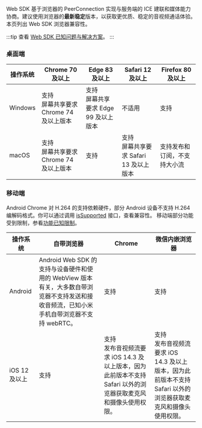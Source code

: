 Web SDK 基于浏览器的 PeerConnection 实现与服务端的 ICE 建联和媒体能力协商。建议使用浏览器的**最新稳定**版本，以获取更优质、稳定的音视频通话体验。本页列出 Web SDK 浏览器兼容性。

:::tip
查看 [Web SDK 已知问题与解决方案](177879)。
:::

### **桌面端**

| 操作系统 | Chrome 70 及以上 |  Edge 83 及以上 | Safari 12 及以上 |Firefox 80 及以上 | 
| -- | -- | -- | -- | -- |
|Windows  | 支持<br>屏幕共享要求 Chrome 74 及以上版本  | 支持<br>屏幕共享要求 Edge 99 及以上版本 | 不适用 | 支持 |
|macOS  | 支持<br>屏幕共享要求 Chrome 74 及以上版本 |支持 | 支持<br>屏幕共享要求 Safari 13 及以上版本 | 支持发布和订阅，不支持大小流 | 



### 移动端
Android Chrome 对 H.264 的支持依赖硬件，部分 Android 设备不支持 H.264 编解码格式。你可以通过调用 [isSupported](104478.md#issupported) 接口，查看兼容性。
移动端部分功能受到限制，参看[功能已知限制](177879.md#功能已知限制)。

| 操作系统 | 自带浏览器 |  Chrome |微信内嵌浏览器|
| -- | -- | -- | -- |
|Android  | Android Web SDK 的支持与设备硬件和使用的 WebView 版本有关，大多数自带浏览器不支持发送和接收音频流，已知小米手机自带浏览器不支持 webRTC。 | 支持 |  支持 | 
|iOS 12 及以上  | 支持 | 支持<br>发布音视频流要求 iOS 14.3 及以上版本，因为此前版本不支持 Safari 以外的浏览器获取麦克风和摄像头使用权限。 |  支持<br>发布音视频流要求 iOS 14.3 及以上版本，因为此前版本不支持 Safari 以外的浏览器获取麦克风和摄像头使用权限。|